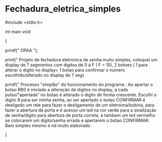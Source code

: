 # Fechadura_eletrica_simples

#include <stdio.h>

int main void

{

printf(" OPAA ");

print(" Projeto de fechadura eletronica de senha muito simples, coloquei um display de 7 segmentos com digitos de 0 á F ( F = 15), 2 botoes ( 1 para alterar o digito no display+ 1 botao para confirmar o numero escolhido/alterado no display de 7 seg)

printf(" Processo "simplão" do funcionamento do programa : Ao apertar o botao RB0 é iniciado a alteração de digitos no display, a cada pulso/"apertada" no botao é alterado o digito
 de forma crescente. Escolhi o digito 8 para ser minha senha, ao ser apertado o botao CONFIRMAR é desligado um rele para fazer o desligamento de um eletroima/bobina, para 
 fazer a abertura da porta e é acesso um led na cor verde para a sinalização de senha/digito para abertura de porta correta, e tambem um led vermelho se colocarem um 
digito/senha errada e apertarem o botao CONFIRMAR. Bem simples mesmo e nd muito elaborado.

}
 




















